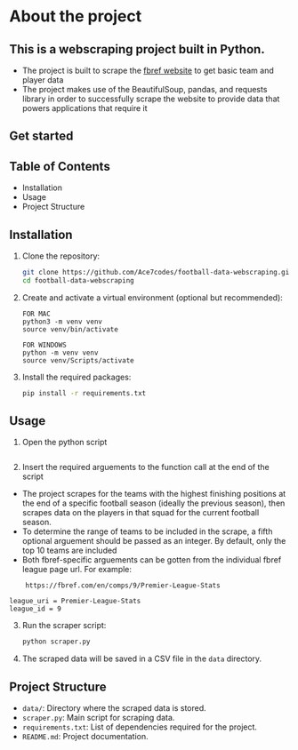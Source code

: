 # About the project

## This is a webscraping project built in Python.

- The project is built to scrape the [fbref website](https://fbref.com/en/) to get basic team and player data
- The project makes use of the BeautifulSoup, pandas, and requests library in order to successfully scrape the website to provide data that powers applications that require it

## Get started

## Table of Contents

- Installation
- Usage
- Project Structure

## Installation

1. Clone the repository:

   ```bash
   git clone https://github.com/Ace7codes/football-data-webscraping.git
   cd football-data-webscraping
   ```

2. Create and activate a virtual environment (optional but recommended):

   ```
   FOR MAC
   python3 -m venv venv
   source venv/bin/activate
   ```

   ```
   FOR WINDOWS
   python -m venv venv
   source venv/Scripts/activate
   ```

3. Install the required packages:
   ```bash
   pip install -r requirements.txt
   ```

## Usage

1. Open the python script

   ```scraper.py

   ```

2. Insert the required arguements to the function call at the end of the script
- The project scrapes for the teams with the highest finishing positions at the end of a specific football season (ideally the previous season), then scrapes data on the players in that squad for the current football season.
- To determine the range of teams to be included in the scrape, a fifth optional arguement should be passed as an integer. By default, only the top 10 teams are included
- Both fbref-specific arguements can be gotten from the individual fbref league page url. For example:

```
    https://fbref.com/en/comps/9/Premier-League-Stats
```

    league_uri = Premier-League-Stats
    league_id = 9


3. Run the scraper script:

   ```bash
   python scraper.py
   ```

4. The scraped data will be saved in a CSV file in the `data` directory.

## Project Structure

- `data/`: Directory where the scraped data is stored.
- `scraper.py`: Main script for scraping data.
- `requirements.txt`: List of dependencies required for the project.
- `README.md`: Project documentation.
